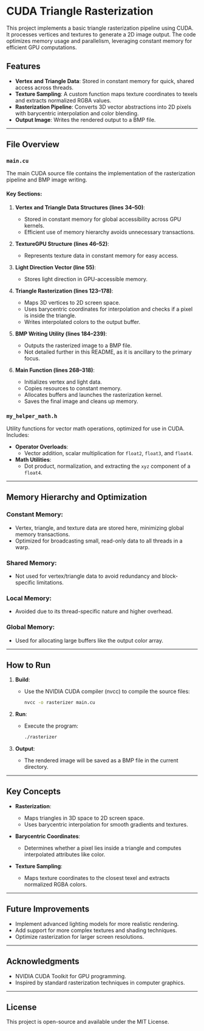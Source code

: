 # CUDA Triangle Rasterization

This project implements a basic triangle rasterization pipeline using CUDA. It processes vertices and textures to generate a 2D image output. The code optimizes memory usage and parallelism, leveraging constant memory for efficient GPU computations.

## Features

- **Vertex and Triangle Data**: Stored in constant memory for quick, shared access across threads.
- **Texture Sampling**: A custom function maps texture coordinates to texels and extracts normalized RGBA values.
- **Rasterization Pipeline**: Converts 3D vector abstractions into 2D pixels with barycentric interpolation and color blending.
- **Output Image**: Writes the rendered output to a BMP file.

---

## File Overview

### `main.cu`
The main CUDA source file contains the implementation of the rasterization pipeline and BMP image writing.

#### Key Sections:
1. **Vertex and Triangle Data Structures (lines 34–50)**:
   - Stored in constant memory for global accessibility across GPU kernels.
   - Efficient use of memory hierarchy avoids unnecessary transactions.

2. **TextureGPU Structure (lines 46–52)**:
   - Represents texture data in constant memory for easy access.

3. **Light Direction Vector (line 55)**:
   - Stores light direction in GPU-accessible memory.

4. **Triangle Rasterization (lines 123–178)**:
   - Maps 3D vertices to 2D screen space.
   - Uses barycentric coordinates for interpolation and checks if a pixel is inside the triangle.
   - Writes interpolated colors to the output buffer.

5. **BMP Writing Utility (lines 184–239)**:
   - Outputs the rasterized image to a BMP file.
   - Not detailed further in this README, as it is ancillary to the primary focus.

6. **Main Function (lines 268–318)**:
   - Initializes vertex and light data.
   - Copies resources to constant memory.
   - Allocates buffers and launches the rasterization kernel.
   - Saves the final image and cleans up memory.

### `my_helper_math.h`
Utility functions for vector math operations, optimized for use in CUDA. Includes:
- **Operator Overloads**:
  - Vector addition, scalar multiplication for `float2`, `float3`, and `float4`.
- **Math Utilities**:
  - Dot product, normalization, and extracting the `xyz` component of a `float4`.

---

## Memory Hierarchy and Optimization

### **Constant Memory**:
- Vertex, triangle, and texture data are stored here, minimizing global memory transactions.
- Optimized for broadcasting small, read-only data to all threads in a warp.

### **Shared Memory**:
- Not used for vertex/triangle data to avoid redundancy and block-specific limitations.

### **Local Memory**:
- Avoided due to its thread-specific nature and higher overhead.

### **Global Memory**:
- Used for allocating large buffers like the output color array.

---

## How to Run

1. **Build**:
   - Use the NVIDIA CUDA compiler (nvcc) to compile the source files:
     ```bash
     nvcc -o rasterizer main.cu
     ```

2. **Run**:
   - Execute the program:
     ```bash
     ./rasterizer
     ```

3. **Output**:
   - The rendered image will be saved as a BMP file in the current directory.

---

## Key Concepts

- **Rasterization**:
  - Maps triangles in 3D space to 2D screen space.
  - Uses barycentric interpolation for smooth gradients and textures.

- **Barycentric Coordinates**:
  - Determines whether a pixel lies inside a triangle and computes interpolated attributes like color.

- **Texture Sampling**:
  - Maps texture coordinates to the closest texel and extracts normalized RGBA colors.

---

## Future Improvements

- Implement advanced lighting models for more realistic rendering.
- Add support for more complex textures and shading techniques.
- Optimize rasterization for larger screen resolutions.

---

## Acknowledgments

- NVIDIA CUDA Toolkit for GPU programming.
- Inspired by standard rasterization techniques in computer graphics.

---

## License

This project is open-source and available under the MIT License.
